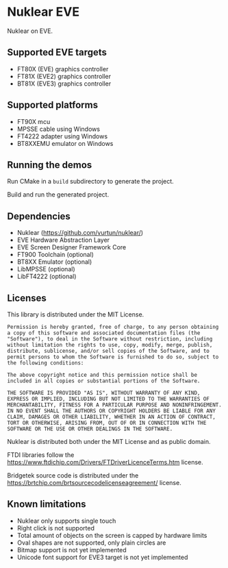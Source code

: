 # Nuklear EVE

Nuklear on EVE.

## Supported EVE targets
- FT80X (EVE) graphics controller
- FT81X (EVE2) graphics controller
- BT81X (EVE3) graphics controller

## Supported platforms
- FT90X mcu
- MPSSE cable using Windows
- FT4222 adapter using Windows
- BT8XXEMU emulator on Windows

## Running the demos

Run CMake in a `build` subdirectory to generate the project.

Build and run the generated project.

## Dependencies
- Nuklear (https://github.com/vurtun/nuklear/)
- EVE Hardware Abstraction Layer
- EVE Screen Designer Framework Core
- FT900 Toolchain (optional)
- BT8XX Emulator (optional)
- LibMPSSE (optional)
- LibFT4222 (optional)

## Licenses

This library is distributed under the MIT License.

```
Permission is hereby granted, free of charge, to any person obtaining a copy of this software and associated documentation files (the "Software"), to deal in the Software without restriction, including without limitation the rights to use, copy, modify, merge, publish, distribute, sublicense, and/or sell copies of the Software, and to permit persons to whom the Software is furnished to do so, subject to the following conditions:

The above copyright notice and this permission notice shall be included in all copies or substantial portions of the Software.

THE SOFTWARE IS PROVIDED "AS IS", WITHOUT WARRANTY OF ANY KIND, EXPRESS OR IMPLIED, INCLUDING BUT NOT LIMITED TO THE WARRANTIES OF MERCHANTABILITY, FITNESS FOR A PARTICULAR PURPOSE AND NONINFRINGEMENT. IN NO EVENT SHALL THE AUTHORS OR COPYRIGHT HOLDERS BE LIABLE FOR ANY CLAIM, DAMAGES OR OTHER LIABILITY, WHETHER IN AN ACTION OF CONTRACT, TORT OR OTHERWISE, ARISING FROM, OUT OF OR IN CONNECTION WITH THE SOFTWARE OR THE USE OR OTHER DEALINGS IN THE SOFTWARE.
```

Nuklear is distributed both under the MIT License and as public domain.

FTDI libraries follow the https://www.ftdichip.com/Drivers/FTDriverLicenceTerms.htm license.

Bridgetek source code is distributed under the https://brtchip.com/brtsourcecodelicenseagreement/ license.

## Known limitations

- Nuklear only supports single touch
- Right click is not supported
- Total amount of objects on the screen is capped by hardware limits
- Oval shapes are not supported, only plain circles are
- Bitmap support is not yet implemented
- Unicode font support for EVE3 target is not yet implemented
